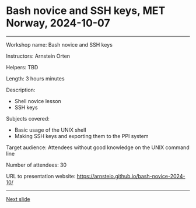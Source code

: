 # Bash novice and SSH keys, MET Norway, 2024-10-07
---
Workshop name: Bash novice and SSH keys

Instructors: Arnstein Orten

Helpers: TBD

Length: 3 hours minutes

Description: 
- Shell novice lesson
- SSH keys

Subjects covered:
- Basic usage of the UNIX shell
- Making SSH keys and exporting them to the PPI system

Target audience: 
Attendees without good knowledge on the UNIX command line 

Number of attendees: 30

URL to presentation website: <https://arnsteio.github.io/bash-novice-2024-10/>

---

[Next slide](01-intro.md)
